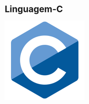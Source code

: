 # Linguagem-C

![image](https://raw.githubusercontent.com/devicons/devicon/1119b9f84c0290e0f0b38982099a2bd027a48bf1/icons/c/c-original.svg)
